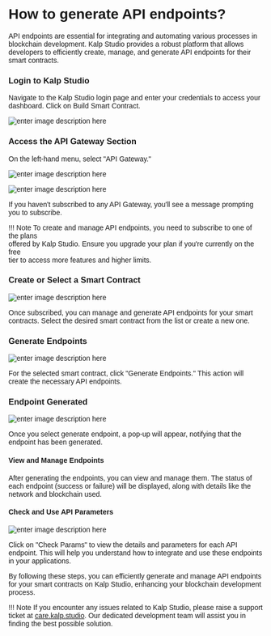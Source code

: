 <style>  body { font-family: "Source Sans 3", sans-serif!important; }</style>

<link  href="https://fonts.googleapis.com/css2?family=Source+Sans+3:ital,wght@0,200..900;1,200..900&display=swap"  rel="stylesheet">  <link  rel="stylesheet"  href="https://fonts.googleapis.com/icon?family=Material+Icons">

# How to generate API endpoints?

API endpoints are essential for integrating and automating various processes in blockchain development. Kalp Studio provides a robust platform that allows developers to efficiently create, manage, and generate API endpoints for their smart contracts.

### Login to Kalp Studio

Navigate to the Kalp Studio login page and enter your credentials to access your dashboard. Click on Build Smart Contract.

![enter image description here](https://doc-images-kalp-studio.s3.ap-south-1.amazonaws.com/7.+API+Gateway/1.png)

### **Access the API Gateway Section**

On the left-hand menu, select "API Gateway."

![enter image description here](https://doc-images-kalp-studio.s3.ap-south-1.amazonaws.com/7.+API+Gateway/2.png)


![enter image description here](https://doc-images-kalp-studio.s3.ap-south-1.amazonaws.com/7.+API+Gateway/3.png)

If you haven't subscribed to any API Gateway, you'll see a message prompting you to subscribe.

!!! Note 
    To create and manage API endpoints, you need to subscribe to one of the plans  
    offered by Kalp Studio. Ensure you upgrade your plan if you're currently on the free  
    tier to access more features and higher limits.

### **Create or Select a Smart Contract**


![enter image description here](https://doc-images-kalp-studio.s3.ap-south-1.amazonaws.com/7.+API+Gateway/4.png)

Once subscribed, you can manage and generate API endpoints for your smart contracts. Select the desired smart contract from the list or create a new one.

### **Generate Endpoints**

![enter image description here](https://doc-images-kalp-studio.s3.ap-south-1.amazonaws.com/7.+API+Gateway/5.png)

For the selected smart contract, click "Generate Endpoints." This action will create the necessary API endpoints.

### Endpoint Generated

![enter image description here](https://doc-images-kalp-studio.s3.ap-south-1.amazonaws.com/7.+API+Gateway/6.png)

Once you select generate endpoint, a pop-up will appear, notifying that the endpoint has been generated.

#### View and Manage Endpoints

After generating the endpoints, you can view and manage them. The status of each endpoint (success or failure) will be displayed, along with details like the network and blockchain used.

#### Check and Use API Parameters

![enter image description here](https://doc-images-kalp-studio.s3.ap-south-1.amazonaws.com/7.+API+Gateway/7.png)

Click on "Check Params" to view the details and parameters for each API endpoint. This will help you understand how to integrate and use these endpoints in your applications.

By following these steps, you can efficiently generate and manage API endpoints for your smart contracts on Kalp Studio, enhancing your blockchain development process.

!!! Note
    If you encounter any issues related to Kalp Studio, please raise a support ticket at [care.kalp.studio](mailto:care.kalp.studio). Our dedicated development team will assist you in finding the best possible solution.